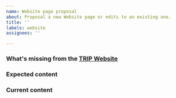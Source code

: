 ```yaml
---
name: Website page proposal
about: Proposal a new Website page or edits to an existing one.
title: ''
labels: website
assignees: ''

---
```


### What's missing from the [TRIP Website](https://trip.dev)
<!-- (Guidelines for Website proposals are [available here](https://guides.trip.dev/contributing/website-guidelines) -->

<!-- Include your examples, templates, and evidence from users here -->

### Expected content
<!-- Tell us what content should be present -->

### Current content
<!-- Tell us what current content is present instead -->
